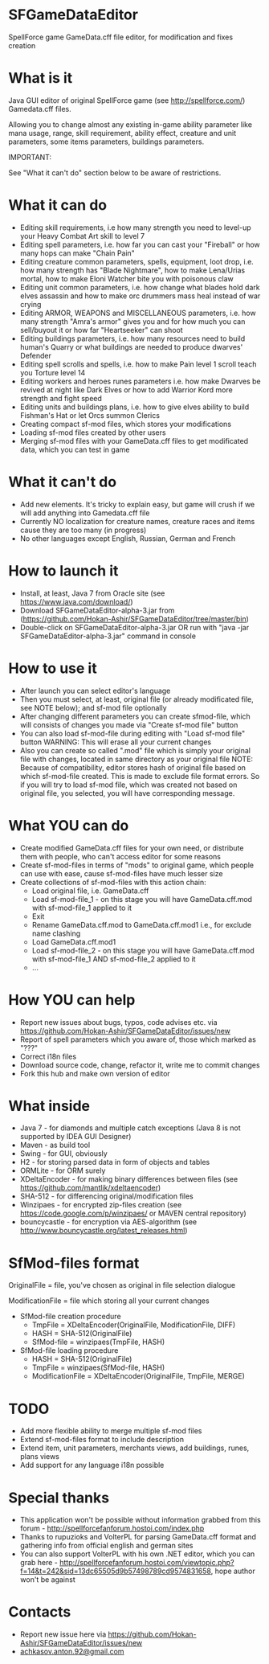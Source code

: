 # SFGameDataEditor
SpellForce game GameData.cff file editor, for modification and fixes creation

# What is it
Java GUI editor of original SpellForce game (see http://spellforce.com/) Gamedata.cff files. 

Allowing you to change almost any existing in-game ability parameter like mana usage, range, skill requirement,
ability effect, creature and unit parameters, some items parameters, buildings parameters.

IMPORTANT: 

See "What it can't do" section below to be aware of restrictions.

# What it can do
 - Editing skill requirements, i.e how many strength you need to level-up your Heavy Combat Art skill to level 7
 - Editing spell parameters, i.e. how far you can cast your "Fireball" or how many hops can make "Chain Pain"
 - Editing creature common parameters, spells, equipment, loot drop, i.e. how many strength has "Blade Nightmare", how to make Lena/Urias mortal, how to make Eloni Watcher bite you with poisonous claw
 - Editing unit common parameters, i.e. how change what blades hold dark elves assassin and how to make orc drummers mass heal instead of war crying  
 - Editing ARMOR, WEAPONS and MISCELLANEOUS parameters, i.e. how many strength "Amra's armor" gives you and for how much you can sell/buyout it or how far "Heartseeker" can shoot
 - Editing buildings parameters, i.e. how many resources need to build human's Quarry or what buildings are needed to produce dwarves' Defender
 - Editing spell scrolls and spells, i.e. how to make Pain level 1 scroll teach you Torture level 14
 - Editing workers and heroes runes parameters i.e. how make Dwarves be revived at night like Dark Elves or how to add Warrior Kord more strength and fight speed
 - Editing units and buildings plans, i.e. how to give elves ability to build Fishman's Hat or let Orcs summon Clerics
 - Creating compact sf-mod files, which stores your modifications
 - Loading sf-mod files created by other users
 - Merging sf-mod files with your GameData.cff files to get modificated data, which you can test in game

# What it can't do
 - Add new elements. It's tricky to explain easy, but game will crush if we will add anything into Gamedata.cff file
 - Currently NO localization for creature names, creature races and items cause they are too many (in progress) 
 - No other languages except English, Russian, German and French

# How to launch it
 - Install, at least, Java 7 from Oracle site (see https://www.java.com/download/)
 - Download SFGameDataEditor-alpha-3.jar from (https://github.com/Hokan-Ashir/SFGameDataEditor/tree/master/bin)
 - Double-click on SFGameDataEditor-alpha-3.jar OR run with "java -jar SFGameDataEditor-alpha-3.jar" command in console
 
# How to use it
 - After launch you can select editor's language
 - Then you must select, at least, original file (or already modificated file, see NOTE below); and sf-mod file optionally
 - After changing different parameters you can create sfmod-file, which will consists of changes you made via "Create sf-mod file" button
 - You can also load sf-mod-file during editing with "Load sf-mod file" button
 WARNING:
 This will erase all your current changes
 - Also you can create so called ".mod" file which is simply your original file with changes, located in same directory as your original file
 NOTE:
 Because of compatibility, editor stores hash of original file based on which sf-mod-file created. 
 This is made to exclude file format errors. 
 So if you will try to load sf-mod file, which was created not based on original file, you selected, you will have corresponding message.
 
# What YOU can do
  - Create modified GameData.cff files for your own need, or distribute them with people, who can't access editor for some reasons
  - Create sf-mod-files in terms of "mods" to original game, which people can use with ease, cause sf-mod-files have much lesser size
  - Create collections of sf-mod-files with this action chain: 
    - Load original file, i.e. GameData.cff
    - Load sf-mod-file_1 - on this stage you will have GameData.cff.mod with sf-mod-file_1 applied to it
    - Exit
    - Rename GameData.cff.mod to GameData.cff.mod1 i.e., for exclude name clashing
    - Load GameData.cff.mod1
    - Load sf-mod-file_2 - on this stage you will have GameData.cff.mod with sf-mod-file_1 AND sf-mod-file_2 applied to it
    - ...
 
# How YOU can help
  - Report new issues about bugs, typos, code advises etc. via https://github.com/Hokan-Ashir/SFGameDataEditor/issues/new
  - Report of spell parameters which you aware of, those which marked as "???"
  - Correct i18n files
  - Download source code, change, refactor it, write me to commit changes
  - Fork this hub and make own version of editor
 
# What inside
  - Java 7 - for diamonds and multiple catch exceptions (Java 8 is not supported by IDEA GUI Designer)
  - Maven - as build tool
  - Swing - for GUI, obviously
  - H2 - for storing parsed data in form of objects and tables
  - ORMLite - for ORM surely
  - XDeltaEncoder - for making binary differences between files (see https://github.com/mantlik/xdeltaencoder)
  - SHA-512 - for differencing original/modification files
  - Winzipaes - for encrypted zip-files creation (see https://code.google.com/p/winzipaes/ or MAVEN central repository)
  - bouncycastle - for encryption via AES-algorithm (see http://www.bouncycastle.org/latest_releases.html)
  
# SfMod-files format
  OriginalFile = file, you've chosen as original in file selection dialogue
  
  ModificationFile = file which storing all your current changes
  - SfMod-file creation procedure
    - TmpFile = XDeltaEncoder(OriginalFile, ModificationFile, DIFF)
    - HASH = SHA-512(OriginalFile)
    - SfMod-file = winzipaes(TmpFile, HASH)
  - SfMod-file loading procedure
    - HASH = SHA-512(OriginalFile)
    - TmpFile = winzipaes(SfMod-file, HASH)
    - ModificationFile = XDeltaEncoder(OriginalFile, TmpFile, MERGE)

# TODO
 - Add more flexible ability to merge multiple sf-mod files
 - Extend sf-mod-files format to include description
 - Extend item, unit parameters, merchants views, add buildings, runes, plans views
 - Add support for any language i18n possible

# Special thanks
 - This application won't be possible without information grabbed from this forum - http://spellforcefanforum.hostoi.com/index.php
 - Thanks to rupuzioks and VolterPL for parsing GameData.cff format and gathering info from official english and german sites
 - You can also support VolterPL with his own .NET editor, which you can grab here - http://spellforcefanforum.hostoi.com/viewtopic.php?f=14&t=242&sid=13dc65505d9b57498789cd9574831658, hope author won't be against

# Contacts
 - Report new issue here via https://github.com/Hokan-Ashir/SFGameDataEditor/issues/new
 - achkasov.anton.92@gmail.com
